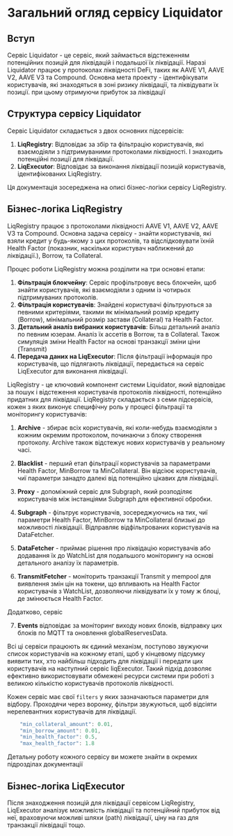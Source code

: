 # Загальний огляд сервісу Liquidator

## Вступ

Сервіс Liquidator - це сервіс, який займається відстеженням потенційних позицій для ліквідацій і подальшої їх ліквідації. Наразі Liquidator працює у протоколах ліквідності DeFi, таких як AAVE V1, AAVE V2, AAVE V3 та Compound. Основна мета проекту - ідентифікувати користувачів, які знаходяться в зоні ризику ліквідації, та ліквідувати їх позиції. при цьому отримуючи прибуток за ліквідації

## Структура сервісу Liquidator

Сервіс Liquidator складається з двох основних підсервісів:

1. **LiqRegistry**: Відповідає за збір та фільтрацію користувачів, які взаємодіяли з підтримуваними протоколами ліквідності. І знаходить потенційні позиції для ліквідації.
2. **LiqExecutor**: Відповідає за виконання ліквідації позицій користувачів, ідентифікованих LiqRegistry.

Ця документація зосереджена на описі бізнес-логіки сервісу LiqRegistry.

## Бізнес-логіка LiqRegistry

LiqRegistry працює з протоколами ліквідності AAVE V1, AAVE V2, AAVE V3 та Compound. Основна задача сервісу - знайти користувачів, які взяли кредит у будь-якому з цих протоколів, та відслідковувати їхній Health Factor (показник, наскільки користувач наближений до ліквідації.), Borrow, та Collateral.

Процес роботи LiqRegistry можна розділити на три основні етапи:

1. **Фільтрація блокчейну**: Сервіс профільтровує весь блокчейн, щоб знайти користувачів, які взаємодіяли з одним із чотирьох підтримуваних протоколів.
2. **Фільтрація користувачів**: Знайдені користувачі фільтруються за певними критеріями, такими як мінімальний розмір кредиту (Borrow), мінімальний розмір застави (Collateral) та Health Factor.
3. **Детальний аналіз вибраних користувачів**: Більш детальний аналіз по певним юзерам. Аналіз їх ассетів в Borrow, та в Collateral. Також симуляція зміни Health Factor на основі транзакції зміни ціни (Transmit)
4. **Передача даних на LiqExecutor**: Після фільтрації інформація про користувачів, що підлягають ліквідації, передається на сервіс LiqExecutor для виконання ліквідації.

LiqRegistry - це ключовий компонент системи Liquidator, який відповідає за пошук і відстеження користувачів протоколів ліквідності, потенційно придатних для ліквідації. LiqRegistry складається з семи підсервісів, кожен з яких виконує специфічну роль у процесі фільтрації та моніторингу користувачів:

1. **Archive** - збирає всіх користувачів, які коли-небудь взаємодіяли з кожним окремим протоколом, починаючи з блоку створення протоколу. Archive також відстежує нових користувачів у реальному часі.

2. **Blacklist** - перший етап фільтрації користувачів за параметрами Health Factor, MinBorrow та MinCollateral. Він відсіює користувачів, чиї параметри занадто далекі від потенційно цікавих для ліквідації.

3. **Proxy** - допоміжний сервіс для Subgraph, який розподіляє користувачів між інстанціями Subgraph для ефективної обробки.

4. **Subgraph** - фільтрує користувачів, зосереджуючись на тих, чиї параметри Health Factor, MinBorrow та MinCollateral близькі до можливості ліквідації. Відправляє відфільтрованих користувачів на DataFetcher.

5. **DataFetcher** - приймає рішення про ліквідацію користувачів або додавання їх до WatchList для подальшого моніторингу на основі детального аналізу їх параметрів.

6. **TransmitFetcher** - моніторить транзакції Transmit у mempool для виявлення змін цін на токени, що впливають на Health Factor користувачів з WatchList, дозволяючи ліквідувати їх у тому ж блоці, де змінюється Health Factor.

Додатково, сервіс

7. **Events** відповідає за моніторинг виходу нових блоків, відправку цих блоків по MQTT та оновлення globalReservesData.

Всі ці сервіси працюють як єдиний механізм, поступово звужуючи список користувачів на кожному етапі, щоб у кінцевому підсумку виявити тих, хто найбільш підходить для ліквідації і передати цих користувачів на наступний сервіс liqExecutor. Такий підхід дозволяє ефективно використовувати обмежені ресурси системи при роботі з великою кількістю користувачів протоколів ліквідності.

Кожен сервіс має свої `filters` у яких зазначаються параметри для відбору. Проходячи через воронку, фільтри звужуються, щоб відсіяти нерелевантних користувачів для ліквідації.

```javascript
    "min_collateral_amount": 0.01,
    "min_borrow_amount": 0.01,
    "min_health_factor": 0.5,
    "max_health_factor": 1.8
```

Детальну роботу кожного сервісу ви можете знайти в окремих підрозділах документації

## Бізнес-логіка LiqExecutor

Після знаходження позицій для ліквідації сервісом LiqRegistry, LiqExecutor аналізує можливість ліквідації та потенційний прибуток від неї, враховуючи можливі шляхи (path) ліквідації, ціну на газ для транзакції ліквідації тощо.
